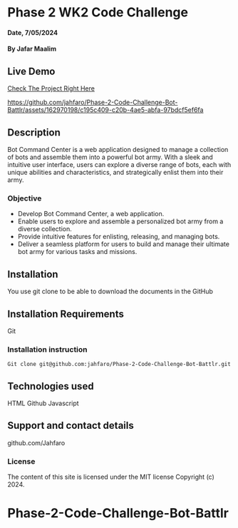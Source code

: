 # Phase 2 WK2 Code Challenge

#### Date, 7/05/2024

#### By Jafar Maalim

## Live Demo
[Check The Project Right Here](https://phase-2-code-challenge-bot-battlr-nine.vercel.app/)



https://github.com/jahfaro/Phase-2-Code-Challenge-Bot-Battlr/assets/162970198/c195c409-c20b-4ae5-abfa-97bdcf5ef6fa


## Description
Bot Command Center is a web application designed to manage a collection of bots and assemble them into a powerful bot army. With a sleek and intuitive user interface, users can explore a diverse range of bots, each with unique abilities and characteristics, and strategically enlist them into their army.

### Objective
- Develop Bot Command Center, a web application.
- Enable users to explore and assemble a personalized bot army from a diverse collection.
- Provide intuitive features for enlisting, releasing, and managing bots.
- Deliver a seamless platform for users to build and manage their ultimate bot army for various tasks and missions.

## Installation
You use git clone to be able to download the documents in the GitHub

## Installation Requirements
Git

### Installation instruction
```
Git clone git@github.com:jahfaro/Phase-2-Code-Challenge-Bot-Battlr.git

```

## Technologies used
HTML
Github
Javascript

## Support and contact details
github.com/Jahfaro

### License
The content of this site is licensed under the MIT license
Copyright (c) 2024.
# Phase-2-Code-Challenge-Bot-Battlr
